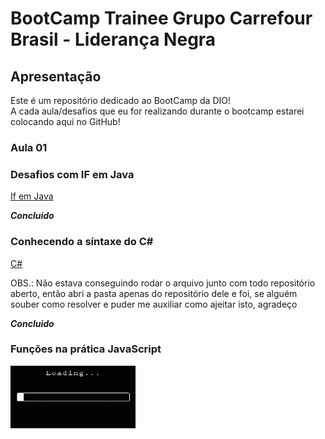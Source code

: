 # BootCamp Trainee Grupo Carrefour Brasil - Liderança Negra

## Apresentação

Este é um repositório dedicado ao BootCamp da DIO!<br>
A cada aula/desafios que eu for realizando durante o bootcamp estarei colocando aqui no GitHub!

### Aula 01

### Desafios com IF em Java

<p align="left">
  <a href="DIO-primeiros-ifs-com-java/src/Desafio.java">If em Java</a>
</p>

***Concluido***

### Conhecendo a síntaxe do C#

<p align="left">
  <a href="DIO-CSHARP/src/Desafio.cs">C#</a>
</p>

OBS.: Não estava conseguindo rodar o arquivo junto com todo repositório aberto, então abri a pasta apenas do repositório dele e foi, se alguém souber como resolver e puder me auxiliar como ajeitar isto, agradeço

***Concluido***

### Funções na prática JavaScript

<p align="left">
  <img width="200" height="100" src="src/assets/GIF loading.gif">
</p>
